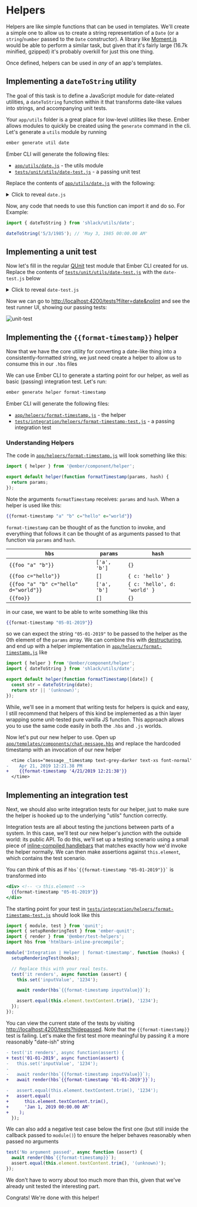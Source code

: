 # Helpers

Helpers are like simple functions that can be used in templates. We'll create a simple one to allow us to create a string representation of a `Date` (or a `string`/`number` passed to the `Date` constructor). A library like [Moment.js](http://momentjs.com/) would be able to perform a similar task, but given that it's fairly large (16.7k minified, gzipped) it's probably overkill for just this one thing.

Once defined, helpers can be used in _any_ of an app's templates.

## Implementing a `dateToString` utility

The goal of this task is to define a JavaScript module for date-related utilities, a `dateToString` function within it that transforms date-like values into strings, and accompanying unit tests.

Your `app/utils` folder is a great place for low-level utilities like these. Ember allows modules to quickly be created using the `generate` command in the cli. Let's generate a `utils` module by running

```sh
ember generate util date
```

Ember CLI will generate the following files:

- [`app/utils/date.js`](../app/utils/date.js) - the utils module
- [`tests/unit/utils/date-test.js`](../tests/unit/utils/date-test.js) - a passing unit test

Replace the contents of [`app/utils/date.js`](../app/utils/date.js) with the following:

<details>
  
  <summary>Click to reveal <code>date.js</code></summary>

```js {starter-file=date.js}
const MONTH_NAMES = [
  'Jan',
  'Feb',
  'Mar',
  'Apr',
  'May',
  'Jun',
  'Jul',
  'Aug',
  'Sep',
  'Oct',
  'Nov',
  'Dec',
];

/**
 * Pad a numeric value with zeroes, if needed
 *
 * @example
 *
 * padLeadingZeroes(13, 4); // "0013"
 * padLeadingZeroes(130, 2); // "130"
 *
 * @param {number} val value
 * @param {number} digits number of digits to pad
 * @returns {string}
 */
function padLeadingZeroes(val, digits) {
  let valString = `${val}`;
  while (valString.length < digits) valString = 0 + valString;
  return valString;
}

/**
 * Create a string representation of a Date
 * @param {string|number|Date} date
 * @returns {string}
 */
export function dateToString(date) {
  if (
    !(
      typeof date === 'string' ||
      typeof date === 'number' ||
      date instanceof Date
    )
  )
    return null;
  const d = new Date(date);
  const ampm = d.getHours() > 12 ? 'PM' : 'AM';
  return `${
    MONTH_NAMES[d.getMonth()]
  } ${d.getDate()}, ${d.getFullYear()} ${padLeadingZeroes(
    d.getHours() % 12,
    2
  )}:${padLeadingZeroes(d.getMinutes(), 2)}.${padLeadingZeroes(
    d.getSeconds(),
    2
  )} ${ampm}`;
}
```

</details>

Now, any code that needs to use this function can import it and do so. For Example:

```js
import { dateToString } from 'shlack/utils/date';

dateToString('5/3/1985'); // 'May 3, 1985 00:00.00 AM'
```

## Implementing a unit test

Now let's fill in the regular [QUnit](http://qunitjs.com) test module that Ember CLI created for us. Replace the contents of [`tests/unit/utils/date-test.js`](../tests/unit/utils/date-test.js) with the `date-test.js` below

<details>

<summary>Click to reveal <code>date-test.js</code></summary>

```js {starter-file=date-test.js}
import { dateToString } from 'shlack/utils/date';
import { module, test } from 'qunit';

// A QUnit Module
module('Unit | Utility | date', function () {
  // A QUnit Test
  test('string inputs', function (assert) {
    // A QUnit Assertion
    assert.equal(
      dateToString('04/05/1983'),
      'Apr 5, 1983 00:00.00 AM',
      'MM/DD/YYYY'
    );
    assert.equal(
      dateToString('4/5/1983'),
      'Apr 5, 1983 00:00.00 AM',
      'M/D/YYYY'
    );
    assert.equal(
      dateToString('26 June 2010 13:14'),
      'Jun 26, 2010 01:14.00 PM',
      '26 June 2010 13:14'
    );
  });

  // A QUnit Test
  test('empty and invalid inputs', function (assert) {
    // @ts-ignore
    assert.equal(dateToString(), null);
    // @ts-ignore
    assert.equal(dateToString(null), null);
    // @ts-ignore
    assert.equal(dateToString([]), null);
    // @ts-ignore
    assert.equal(dateToString({}), null);
  });
});
```

</details>

Now we can go to <http://localhost:4200/tests?filter=date&nolint> and see the test runner UI, showing our passing tests:

![unit-test](./img/04-helpers/unit-test.png)

## Implementing the `{{format-timestamp}}` helper

Now that we have the core utility for converting a date-like thing into a consistently-formatted string, we just need create a helper to allow us to consume this in our `.hbs` files

We can use Ember CLI to generate a starting point for our helper, as well as basic (passing) integration test. Let's run:

```sh
ember generate helper format-timestamp
```

Ember CLI will generate the following files:

- [`app/helpers/format-timestamp.js`](../app/helpers/format-timestamp.js) - the helper
- [`tests/integration/helpers/format-timestamp-test.js`](../tests/integration/helpers/format-timestamp-test.js) - a passing integration test

### Understanding Helpers

The code in [`app/helpers/format-timestamp.js`](../app/helpers/format-timestamp.js) will look something like this:

```js
import { helper } from '@ember/component/helper';

export default helper(function formatTimestamp(params, hash) {
  return params;
});
```

Note the arguments `formatTimestamp` receives: `params` and `hash`. When a helper is used like this:

```hbs
{{format-timestamp "a" "b" c="hello" e="world"}}
```

`format-timestamp` can be thought of as the function to invoke, and everything that follows it can be thought of as arguments passed to that function via `params` and `hash`.

| `hbs`                                 | `params`     | `hash`                       |
| ------------------------------------- | ------------ | ---------------------------- |
| `{{foo "a" "b"}}`                     | `['a', 'b']` | `{}`                         |
| `{{foo c="hello"}}`                   | `[]`         | `{ c: 'hello' }`             |
| `{{foo "a" "b" c="hello" d="world"}}` | `['a', 'b']` | `{ c: 'hello', d: 'world' }` |
| `{{foo}}`                             | `[]`         | `{}`                         |

in our case, we want to be able to write something like this

```hbs
{{format-timestamp "05-01-2019"}}
```

so we can expect the string `"05-01-2019"` to be passed to the helper as the 0th element of the `params` array. We can combine this with [destructuring](https://developer.mozilla.org/en-US/docs/Web/JavaScript/Reference/Operators/Destructuring_assignment#Unpacking_fields_from_objects_passed_as_function_parameter), and end up with a helper implementation in [`app/helpers/format-timestamp.js`](../app/helpers/format-timestamp.js) like

```js
import { helper } from '@ember/component/helper';
import { dateToString } from 'shlack/utils/date';

export default helper(function formatTimestamp([date]) {
  const str = dateToString(date);
  return str || '(unknown)';
});
```

While, we'll see in a moment that writing tests for helpers is quick and easy, I still recommend that helpers of this kind be implemented as a thin layer wrapping some unit-tested pure vanilla JS function. This approach allows you to use the same code easily in both the `.hbs` and `.js` worlds.

Now let's put our new helper to use. Open up [`app/templates/components/chat-message.hbs`](../app/templates/components/chat-message.hbs) and replace the hardcoded timestamp with an invocation of our new helper

```diff
  <time class="message__timestamp text-grey-darker text-xs font-normal">
-    Apr 21, 2019 12:21.38 PM
+    {{format-timestamp '4/21/2019 12:21:38'}}
  </time>
```

## Implementing an integration test

Next, we should also write integration tests for our helper, just to make sure the helper is hooked up to the underlying "utils" function correctly.

Integration tests are all about testing the junctions between parts of a system. In this case, we'll test our new helper's junction with the outside world: its public API. To do this, we'll set up a testing scenario using a small piece of [inline-compiled handlebars](https://github.com/ember-cli/ember-cli-htmlbars-inline-precompile) that matches exactly how we'd invoke the helper normally. We can then make assertions against `this.element`, which contains the test scenario.

You can think of this as if `` hbs`{{format-timestamp "05-01-2019"}}` `` is transformed into

```hbs
<div> <!-- 👈 this.element -->
  {{format-timestamp "05-01-2019"}}
</div>
```

The starting point for your test in [`tests/integration/helpers/format-timestamp-test.js`](../tests/integration/helpers/format-timestamp-test.js) should look like this

```js
import { module, test } from 'qunit';
import { setupRenderingTest } from 'ember-qunit';
import { render } from '@ember/test-helpers';
import hbs from 'htmlbars-inline-precompile';

module('Integration | Helper | format-timestamp', function (hooks) {
  setupRenderingTest(hooks);

  // Replace this with your real tests.
  test('it renders', async function (assert) {
    this.set('inputValue', '1234');

    await render(hbs`{{format-timestamp inputValue}}`);

    assert.equal(this.element.textContent.trim(), '1234');
  });
});
```

You can view the current state of the tests by visiting <http://localhost:4200/tests?hidepassed>. Note that the `{{format-timestamp}}` test is failing. Let's make the first test more meaningful by passing it a more reasonably "date-ish" string

```diff
- test('it renders', async function(assert) {
+ test('01-01-2019', async function(assert) {
-   this.set('inputValue', '1234');
-
-   await render(hbs`{{format-timestamp inputValue}}`);
+   await render(hbs`{{format-timestamp '01-01-2019'}}`);

-   assert.equal(this.element.textContent.trim(), '1234');
+   assert.equal(
+      this.element.textContent.trim(),
+      'Jan 1, 2019 00:00.00 AM'
+    );
  });
```

We can also add a negative test case below the first one (but still inside the callback passed to `module()`) to ensure the helper behaves reasonably when passed no arguments

```js
test('No argument passed', async function (assert) {
  await render(hbs`{{format-timestamp}}`);
  assert.equal(this.element.textContent.trim(), '(unknown)');
});
```

We don't have to worry about too much more than this, given that we've already unit tested the interesting part.

Congrats! We're done with this helper!

<!-- It would be great to have the completed files shown so users can compare it to their repo in case there are any mistakes in their work -->
